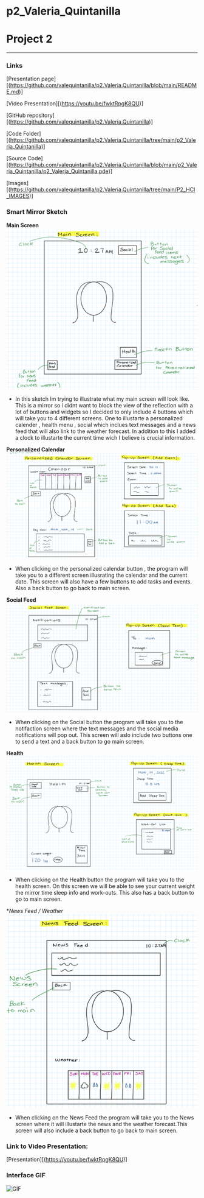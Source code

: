 # p2_Valeria_Quintanilla
# Project 2

---


### Links
[Presentation page][(https://github.com/valequintanilla/p2.Valeria.Quintanilla/blob/main/README.md)]

[Video Presentation][(https://youtu.be/fwktRpgK8QU)]

[GitHub repository]
[(https://github.com/valequintanilla/p2.Valeria.Quintanilla)]

[Code Folder][(https://github.com/valequintanilla/p2.Valeria.Quintanilla/tree/main/p2_Valeria_Quintanilla)]

[Source Code][(https://github.com/valequintanilla/p2.Valeria.Quintanilla/blob/main/p2_Valeria_Quintanilla/p2_Valeria_Quintanilla.pde)]

[Images][(https://github.com/valequintanilla/p2.Valeria.Quintanilla/tree/main/P2_HCI_IMAGES)]

### Smart Mirror Sketch

**Main Screen**
![mainScreen](https://github.com/valequintanilla/p2.Valeria.Quintanilla/blob/main/P2_HCI_IMAGES/MainScreen.png)
  - In this sketch Im trying to illustrate what my main screen will look like. This is a mirror so i didnt want to block the view of the reflection with a lot of buttons and widgets so I decided to only include 4 buttons which will take you to 4 different screens. One to illustarte a personalized calender , health menu , social which inclues text messages and a news feed that will also link to the weather forecast. In addition to this I added a clock to illustarte the current time wich I believe is crucial information.
  
**Personalized Calendar**
![calendarScreen](https://github.com/valequintanilla/p2.Valeria.Quintanilla/blob/main/P2_HCI_IMAGES/CalendarScreen.png)
  - When clicking on the personalized calendar button , the program will take you to a different screen illusrating the calendar and the current date. This screen will also have a few buttons to add tasks and events. Also a back button to go back to main screen.
  
**Social Feed**
![SocialFeed](https://github.com/valequintanilla/p2.Valeria.Quintanilla/blob/main/P2_HCI_IMAGES/SocialFeed.png
)
  - When clicking on the Social button the program will take you to the notifaction screen where the text messages and the social media notifications will pop out. This screen will aslo include two buttons one to send a text and a back button to go main screen.
  
**Health**
![calendarScreen](https://github.com/valequintanilla/p2.Valeria.Quintanilla/blob/main/P2_HCI_IMAGES/HealthScreen.png)
  - When clicking on the Health button the program will take you to the health screen. On this screen we will be able to see your current weight the mirror time sleep info and work-outs. This also has a back button to go to main screen.
  
**News Feed / Weather*
![NewsFeed](https://github.com/valequintanilla/p2.Valeria.Quintanilla/blob/main/P2_HCI_IMAGES/NewsFeed.png)
  - When clicking on the News Feed the program will take you to the News screen where it will illustarte the news and the weather forecast.This screen will also include a back button to go back to main screen.


### Link to Video Presentation:

[Presentation][(https://youtu.be/fwktRpgK8QU)]

### Interface GIF

![GIF](https://github.com/valequintanilla/p2.Valeria.Quintanilla/blob/main/P2_HCI_IMAGES/p2_Valeria_Quintanilla.gif)




